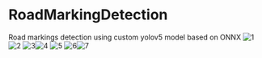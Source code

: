 # RoadMarkingDetection
Road markings detection using custom yolov5 model based on ONNX
![1](https://user-images.githubusercontent.com/33637478/116475756-f4ba5880-a882-11eb-9373-45a314ab80c3.jpg)![2](https://user-images.githubusercontent.com/33637478/116475759-f5eb8580-a882-11eb-9dba-f3d92495a3a0.jpg)
![3](https://user-images.githubusercontent.com/33637478/116475761-f5eb8580-a882-11eb-9e49-6f3cbc71a6a7.jpg)![4](https://user-images.githubusercontent.com/33637478/116475762-f6841c00-a882-11eb-8df7-6ccf6ddca97c.jpg)
![5](https://user-images.githubusercontent.com/33637478/116475765-f6841c00-a882-11eb-852b-ed1c9c14f3ee.jpg)
![6](https://user-images.githubusercontent.com/33637478/116475766-f71cb280-a882-11eb-98a1-aec517c55ccd.jpg)![7](https://user-images.githubusercontent.com/33637478/116475768-f71cb280-a882-11eb-8a4e-fb43b8c808ef.jpg)
